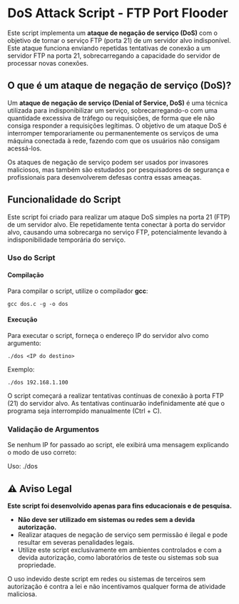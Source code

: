 # DoS Attack Script - FTP Port Flooder

Este script implementa um **ataque de negação de serviço (DoS)** com o objetivo de tornar o serviço FTP (porta 21) de um servidor alvo indisponível. Este ataque funciona enviando repetidas tentativas de conexão a um servidor FTP na porta 21, sobrecarregando a capacidade do servidor de processar novas conexões.

## O que é um ataque de negação de serviço (DoS)?

Um **ataque de negação de serviço (Denial of Service, DoS)** é uma técnica utilizada para indisponibilizar um serviço, sobrecarregando-o com uma quantidade excessiva de tráfego ou requisições, de forma que ele não consiga responder a requisições legítimas. O objetivo de um ataque DoS é interromper temporariamente ou permanentemente os serviços de uma máquina conectada à rede, fazendo com que os usuários não consigam acessá-los.

Os ataques de negação de serviço podem ser usados por invasores maliciosos, mas também são estudados por pesquisadores de segurança e profissionais para desenvolverem defesas contra essas ameaças.

## Funcionalidade do Script

Este script foi criado para realizar um ataque DoS simples na porta 21 (FTP) de um servidor alvo. Ele repetidamente tenta conectar à porta do servidor alvo, causando uma sobrecarga no serviço FTP, potencialmente levando à indisponibilidade temporária do serviço.

### Uso do Script

#### Compilação

Para compilar o script, utilize o compilador **gcc**:

```gcc dos.c -g -o dos```

#### Execução

Para executar o script, forneça o endereço IP do servidor alvo como argumento:

```./dos <IP do destino>```

Exemplo:

```./dos 192.168.1.100```

O script começará a realizar tentativas contínuas de conexão à porta FTP (21) do servidor alvo. As tentativas continuarão indefinidamente até que o programa seja interrompido manualmente (Ctrl + C).

### Validação de Argumentos

Se nenhum IP for passado ao script, ele exibirá uma mensagem explicando o modo de uso correto:

Uso: ./dos <IP do destino>


## ⚠️ **Aviso Legal**

**Este script foi desenvolvido apenas para fins educacionais e de pesquisa.**

- **Não deve ser utilizado em sistemas ou redes sem a devida autorização.**
- Realizar ataques de negação de serviço sem permissão é ilegal e pode resultar em severas penalidades legais.
- Utilize este script exclusivamente em ambientes controlados e com a devida autorização, como laboratórios de teste ou sistemas sob sua propriedade.

O uso indevido deste script em redes ou sistemas de terceiros sem autorização é contra a lei e não incentivamos qualquer forma de atividade maliciosa.
